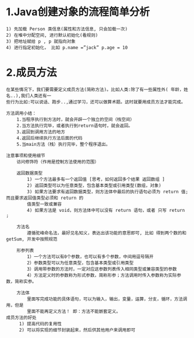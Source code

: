 # 1.Java创建对象的流程简单分析
    1) 先加载 Person 类信息(属性和方法信息, 只会加载一次)
    2) 在堆中分配空间, 进行默认初始化(看规则)
    3) 把地址赋给 p , p 就指向对象
    4) 进行指定初始化， 比如 p.name =”jack” p.age = 10
# 2.成员方法
    在某些情况下，我们要需要定义成员方法(简称方法)。比如人类:除了有一些属性外( 年龄，姓名..),我们人类还有一
    些行为比如:可以说话、跑步..,通过学习，还可以做算术题。这时就要用成员方法才能完成。

    方法调用小结：
        1.当程序执行到方法时，就会开辟一个独立的空间（栈空间）
        2.当方法执行完毕，或者执行到return语句时，就会返回。
        3.返回到调用方法的地方
        4.返回后继续执行方法后面的代码
        5.当main方法（栈）执行完毕，整个程序退出。

    注意事项和使用细节
        访问修饰符（作用是控制方法使用的范围）

        返回数据类型
            1) 一个方法最多有一个返回值 [思考，如何返回多个结果 返回数组 ]
            2) 返回类型可以为任意类型，包含基本类型或引用类型(数组，对象)
            3) 如果方法要求有返回数据类型，则方法体中最后的执行语句必须为 return 值; 而且要求返回值类型必须和 return 的
            值类型一致或兼容
            4) 如果方法是 void，则方法体中可以没有 return 语句，或者 只写 return ;

        方法名
            遵循驼峰命名法，最好见名知义，表达出该功能的意思即可, 比如 得到两个数的和 getSum, 开发中按照规范

        形参列表
            1）一个方法可以有0个参数，也可以有多个参数，中间用逗号隔开
            2）参数类型可以为任意类型，包含基本类型或引用类型
            3）调用带参数的方法时，一定对应这参数列表传入相同类型或兼容类型的参数
            4）方法定义时的参数称为形式参数，简称形参；方法调用时传入参数称为实际参数，简称实参。

        方法体
            里面写完成功能的具体语句，可以为输入，输出，变量，运算，分支，循环，方法调用，但是
            里面不能再定义方法！ 即：方法不能嵌套定义。
    成员方法的好处
         1) 提高代码的复用性
         2) 可以将实现的细节封装起来，然后供其他用户来调用即可

